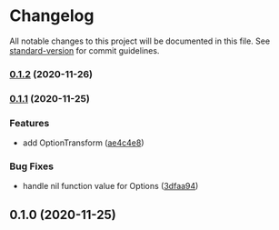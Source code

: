 # Changelog

All notable changes to this project will be documented in this file. See [standard-version](https://github.com/conventional-changelog/standard-version) for commit guidelines.

### [0.1.2](https://github.com/NateScarlet/snapshot/compare/v0.1.1...v0.1.2) (2020-11-26)

### [0.1.1](https://github.com/NateScarlet/snapshot/compare/v0.1.0...v0.1.1) (2020-11-25)


### Features

* add OptionTransform ([ae4c4e8](https://github.com/NateScarlet/snapshot/commit/ae4c4e82c872fa7d5b7c8d95101eeed97966b76d))


### Bug Fixes

* handle nil function value for Options ([3dfaa94](https://github.com/NateScarlet/snapshot/commit/3dfaa94cbd52e9f7f1013eecd24e7b507500c799))

## 0.1.0 (2020-11-25)
